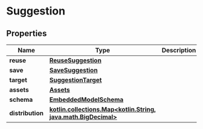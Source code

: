 
# Suggestion

## Properties
Name | Type | Description | Notes
------------ | ------------- | ------------- | -------------
**reuse** | [**ReuseSuggestion**](ReuseSuggestion) |  | 
**save** | [**SaveSuggestion**](SaveSuggestion) |  | 
**target** | [**SuggestionTarget**](SuggestionTarget) |  | 
**assets** | [**Assets**](Assets) |  | 
**schema** | [**EmbeddedModelSchema**](EmbeddedModelSchema) |  |  [optional]
**distribution** | [**kotlin.collections.Map&lt;kotlin.String, java.math.BigDecimal&gt;**](java.math.BigDecimal) |  |  [optional]



